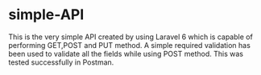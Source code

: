 # simple-API
 This is the very simple API created by using Laravel 6 which is capable of performing GET,POST and PUT method. A simple required validation has been used to validate all the fields while using POST method. This was tested successfully in Postman.
